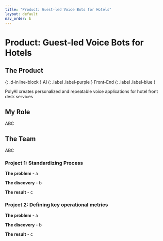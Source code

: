 ```yaml
---
title: "Product: Guest-led Voice Bots for Hotels"
layout: default
nav_order: b
---
```


# Product: Guest-led Voice Bots for Hotels

## The Product
{: .d-inline-block }
AI 
{: .label .label-purple }
Front-End 
{: .label .label-blue }

PolyAI creates personalized and repeatable voice applications for hotel front desk services

## My Role
ABC

## The Team
ABC

### Project 1: Standardizing Process 
<div class="code-example" markdown="1">

<strong>The problem</strong> - a 

<strong> The discovery</strong> - b

<strong> The result</strong> - c

</div> 

### Project 2: Defining key operational metrics
<div class="code-example" markdown="1">

<strong>The problem</strong> - a 

<strong> The discovery</strong> - b

<strong> The result</strong> - c

</div> 